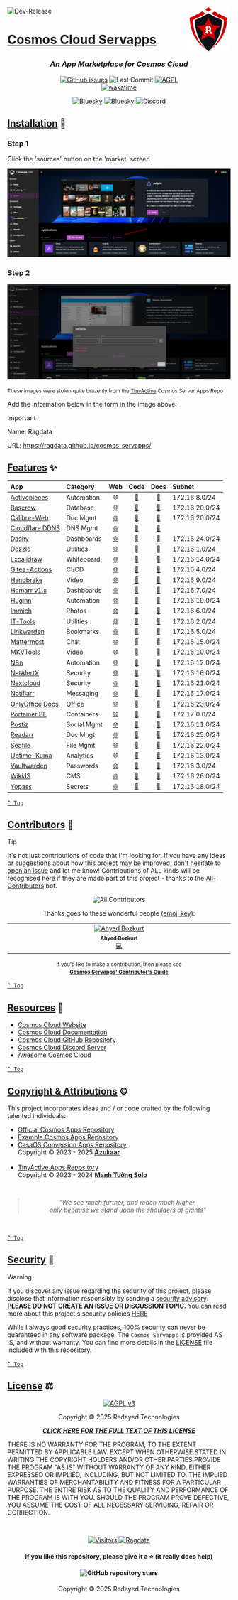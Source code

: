 <a name="top"><img height="100" align="right" src="https://raw.githubusercontent.com/Ragdata/media/master/logo/Ragdata-64.svg" alt="Cosmos Server Servapps" /></a>

<!-- [![Codacy grade][codacy-grade]][codacy-repo] -->
![Dev-Release][dev-release]
<!-- ![Version][version] -->

<h1>

[Cosmos Cloud Servapps][release]

</h1>

<div align="center">

### _An App Marketplace for Cosmos Cloud_

[![GitHub issues][issues-badge]][issues]
![Last Commit][commit-badge]
[![AGPL][license-badge]][agpl-license]
<br />
[![wakatime][wakatime-badge]][wakatime-repo]

</div>

<div align="center">

<a href="https://bsky.app/profile/aever.au" target="_blank"><img alt="Bluesky" src="https://img.shields.io/badge/Bluesky-0085ff?style=flat-square&logo=bluesky&logoColor=white" /></a>
<a href="mailto:github.discharge208@passfwd.com" target="_blank"><img alt="Bluesky" src="https://img.shields.io/badge/Email-00B4F0?style=flat-square&logo=maildotru&logoColor=white" /></a>
<a href="https://discord.com/users/146165361333633024" target="_blank"><img alt="Discord" src="https://img.shields.io/badge/Discord-5865f2?style=flat-square&logo=discord&logoColor=white" /></a>

</div>

## [Installation](#top) 📂

### Step 1

Click the 'sources' button on the 'market' screen

<img src="images/1.png">

### Step 2

<img src="images/2.png">

<small>These images were stolen quite brazenly from the <a href="https://github.com/TinyActive/cosmos-servapps" target="blank">TinyActive</a> Cosmos Server Apps Repo</small>

Add the information below in the form in the image above:

> [!important]
> Name: Ragdata
>
> URL: https://ragdata.github.io/cosmos-servapps/

## [Features](#top) ✨

| App                         | Category    | Web             | Code            | Docs           | Subnet           |
|:----------------------------|:------------|:---------------:|:---------------:|:--------------:|:-----------------|
| [Activepieces][act]         | Automation  | [🌐][act-web]   | [💾][act-cod]  | [📖][act-doc]  | 172.16.8.0/24    |
| [Baserow][bas]              | Database    | [🌐][bas-web]   | [💾][bas-cod]  | [📖][bas-doc]  | 172.16.20.0/24   |
| [Calibre-Web][cal]          | Doc Mgmt    | [🌐][cal-web]   | [💾][cal-cod]  | [📖][cal-doc]  | 172.16.20.0/24   |
| [Cloudflare DDNS][dns]      | DNS Mgmt    | [🌐][dns-web]   | [💾][dns-cod]  | [📖][dns-doc]  |                  |
| [Dashy][das]                | Dashboards  | [🌐][das-web]   | [💾][das-cod]  | [📖][das-doc]  | 172.16.24.0/24   |
| [Dozzle][doz]               | Utilities   | [🌐][doz-web]   | [💾][doz-cod]  | [📖][doz-doc]  | 172.16.1.0/24    |
| [Excalidraw][exc]           | Whiteboard  | [🌐][exc-web]   | [💾][exc-cod]  | [📖][exc-doc]  | 172.16.14.0/24   |
| [Gitea-Actions][git]        | CI/CD       | [🌐][git-web]   | [💾][git-cod]  | [📖][git-doc]  | 172.16.4.0/24    |
| [Handbrake][hnd]            | Video       | [🌐][hnd-web]   | [💾][hnd-cod]  | [📖][hnd-doc]  | 172.16.9.0/24    |
| [Homarr v1.x][hom]          | Dashboards  | [🌐][hom-web]   | [💾][hom-cod]  | [📖][hom-doc]  | 172.16.7.0/24    |
| [Huginn][hug]               | Automation  | [🌐][hug-web]   | [💾][hug-cod]  | [📖][hug-doc]  | 172.16.19.0/24   |
| [Immich][imm]               | Photos      | [🌐][imm-web]   | [💾][imm-cod]  | [📖][imm-doc]  | 172.16.6.0/24    |
| [IT-Tools][itt]             | Utilities   | [🌐][itt-web]   | [💾][itt-cod]  | [📖][itt-doc]  | 172.16.2.0/24    |
| [Linkwarden][lnk]           | Bookmarks   | [🌐][lnk-web]   | [💾][lnk-cod]  | [📖][lnk-doc]  | 172.16.5.0/24    |
| [Mattermost][mat]           | Chat        | [🌐][mat-web]   | [💾][mat-cod]  | [📖][mat-doc]  | 172.16.15.0/24   |
| [MKVTools][mkv]             | Video       | [🌐][mkv-web]   | [💾][mkv-cod]  | [📖][mkv-doc]  | 172.16.10.0/24   |
| [N8n][n8n]                  | Automation  | [🌐][n8n-web]   | [💾][n8n-cod]  | [📖][n8n-doc]  | 172.16.12.0/24   |
| [NetAlertX][net]            | Security    | [🌐][net-web]   | [💾][net-cod]  | [📖][net-doc]  | 172.16.16.0/24   |
| [Nextcloud][nex]            | Security    | [🌐][nex-web]   | [💾][nex-cod]  | [📖][nex-doc]  | 172.16.21.0/24   |
| [Notifiarr][not]            | Messaging   | [🌐][not-web]   | [💾][not-cod]  | [📖][not-doc]  | 172.16.17.0/24   |
| [OnlyOffice Docs][ood]      | Office      | [🌐][ood-web]   | [💾][ood-cod]  | [📖][ood-doc]  | 172.16.23.0/24   |
| [Portainer BE][pbe]         | Containers  | [🌐][pbe-web]   | [💾][pbe-cod]  | [📖][pbe-doc]  | 172.17.0.0/24    |
| [Postiz][ptz]               | Social Mgmt | [🌐][ptz-web]   | [💾][ptz-cod]  | [📖][ptz-doc]  | 172.16.11.0/24   |
| [Readarr][rdr]              | Doc Mngt    | [🌐][rdr-web]   | [💾][rdr-cod]  | [📖][rdr-doc]  | 172.16.25.0/24   |
| [Seafile][sea]              | File Mgmt   | [🌐][sea-web]   | [💾][sea-cod]  | [📖][sea-doc]  | 172.16.22.0/24   |
| [Uptime-Kuma][upk]          | Analytics   | [🌐][upk-web]   | [💾][upk-cod]  | [📖][upk-doc]  | 172.16.13.0/24   |
| [Vaultwarden][vlw]          | Passwords   | [🌐][vlw-web]   | [💾][vlw-cod]  | [📖][vlw-doc]  | 172.16.3.0/24    |
| [WikiJS][wik]               | CMS         | [🌐][wik-web]   | [💾][wik-cod]  | [📖][wik-doc]  | 172.16.26.0/24   |
| [Yopass][yop]               | Secrets     | [🌐][yop-web]   | [💾][yop-cod]  | [📖][yop-doc]  | 172.16.18.0/24   |

[`^ Top`](#top)

## [Contributors](#toc) 💎

> [!tip]
> It's not just contributions of code that I'm looking for.  If you have any ideas or suggestions about how this project may be improved, don't hesitate to [open an issue][issues] and let me know!  Contributions of ALL kinds will be recognised here if they are made part of this project - thanks to the [All-Contributors][all-contributors] bot.


<div align="center">

<!-- ALL-CONTRIBUTORS-BADGE:START - Do not remove or modify this section -->
![All Contributors](https://img.shields.io/github/all-contributors/ragdata/cosmos-servapps?color=ee8449&style=for-the-badge)
<!-- ALL-CONTRIBUTORS-BADGE:END -->

Thanks goes to these wonderful people ([emoji key](https://allcontributors.org/docs/en/emoji-key)):

<!-- ALL-CONTRIBUTORS-LIST:START - Do not remove or modify this section -->
<!-- prettier-ignore-start -->
<!-- markdownlint-disable -->
<table>
  <tbody>
    <tr>
      <td align="center" valign="top" width="14.28%"><a href="https://github.com/a-bozkurt"><img src="https://avatars.githubusercontent.com/u/211136057?v=4?s=64" width="64px;" alt="Ahyed Bozkurt"/><br /><sub><b>Ahyed Bozkurt</b></sub></a><br /><a href="https://github.com/Ragdata/cosmos-servapps/commits?author=a-bozkurt" title="Code">💻</a></td>
    </tr>
  </tbody>
</table>
<!-- markdownlint-restore -->
<!-- prettier-ignore-end -->
<!-- ALL-CONTRIBUTORS-LIST:END -->

<small>If you'd like to make a contribution, then please see<br />[**Cosmos Servapps' Contributor's Guide**][contributing]</small>

</div>

[`^ Top`](#top)

## [Resources](#top) 📖

* [Cosmos Cloud Website](https://cosmos-cloud.io/)
* [Cosmos Cloud Documentation](https://cosmos-cloud.io/doc)
* [Cosmos Cloud GitHub Repository](https://github.com/azukaar/cosmos-server)
* [Cosmos Cloud Discord Server](https://discord.gg/PwMWwsrwHA)
* [Awesome Cosmos Cloud](https://github.com/azukaar/awesome-cosmos-cloud)

[`^ Top`](#top)

## [Copyright & Attributions](#top) ©️

This project incorporates ideas and / or code crafted by the following talented individuals:

* [Official Cosmos Apps Repository](https://github.com/azukaar/cosmos-servapps-official)
* [Example Cosmos Apps Repository](https://github.com/azukaar/cosmos-marketplace-example)
* [CasaOS Conversion Apps Repository](https://github.com/azukaar/cosmos-servapps-official)<br />Copyright &copy; 2023 - 2025 [**Azukaar**](https://github.com/azukaar)
<br /><br />
* [TinyActive Apps Repository](https://github.com/TinyActive/cosmos-servapps)<br />
Copyright &copy; 2023 - 2024 [**Mạnh Tường Solo**](https://github.com/vncloudsco)

<br />

> <div align="center"><em>"We see much further, and reach much higher,<br>only because we stand upon the shoulders of giants"</em></div>
<br />

[`^ Top`](#top)

## [Security](#top) 🔐

> [!warning]
>If you discover any issue regarding the security of this project, please disclose that information responsibly by sending a [security advisory][advisory].  **PLEASE DO NOT CREATE AN ISSUE OR DISCUSSION TOPIC.**  You can read more about this project's security policies [HERE][security]

While I always good security practices, 100% security can never be guaranteed in any software package.  The `Cosmos Servapps` is provided AS IS, and without warranty.  You can find more details in the [LICENSE](LICENSE) file included with this repository.

[`^ Top`](#top)

## [License](#top) ⚖️

<div align="center">

[![AGPL v3][license-badge]][agpl-license]

Copyright © 2025 Redeyed Technologies

[_**CLICK HERE FOR THE FULL TEXT OF THIS LICENSE**_][agpl-license]

</div>

THERE IS NO WARRANTY FOR THE PROGRAM, TO THE EXTENT PERMITTED BY
APPLICABLE LAW.  EXCEPT WHEN OTHERWISE STATED IN WRITING THE COPYRIGHT
HOLDERS AND/OR OTHER PARTIES PROVIDE THE PROGRAM "AS IS" WITHOUT WARRANTY
OF ANY KIND, EITHER EXPRESSED OR IMPLIED, INCLUDING, BUT NOT LIMITED TO,
THE IMPLIED WARRANTIES OF MERCHANTABILITY AND FITNESS FOR A PARTICULAR
PURPOSE.  THE ENTIRE RISK AS TO THE QUALITY AND PERFORMANCE OF THE PROGRAM
IS WITH YOU.  SHOULD THE PROGRAM PROVE DEFECTIVE, YOU ASSUME THE COST OF
ALL NECESSARY SERVICING, REPAIR OR CORRECTION.

&nbsp;

<div align="center">

<a href="https://visitorbadge.io/status?path=https%3A%2F%2Fgithub.com%2Fragdata%2Fcosmos-servapps" target="_blank"><img alt="Visitors" src="https://api.visitorbadge.io/api/combined?path=https%3A%2F%2Fgithub.com%2Fragdata%2Fcosmos-servapps&countColor=%23d20000" /></a>
<a href="https://github.com/Ragdata" target="_blank"><img alt="Ragdata" src="https://img.shields.io/badge/-Made_With_☕_By_Ragdata-D20000?style=for-the-badge" /></a>

<h4>

If you like this repository, please give it a ⭐ (it really does help)

<img alt="GitHub repository stars" src="https://img.shields.io/github/stars/ragdata/cosmos-servapps?style=social">

</h4>

Copyright &copy; 2025 Redeyed Technologies
</div>

[sce]: https://github.com/Ragdata/cosmos-servapps/tree/master/servapps/activepieces
[sce-web]: https://www.activepieces.com/
[sce-cod]: https://github.com/activepieces/activepieces/
[sce-doc]: https://seafile.readthedocs.io/en/latest/

[pro]: https://github.com/Ragdata/cosmos-servapps/tree/master/servapps/activepieces
[pro-web]: https://www.activepieces.com/
[pro-cod]: https://github.com/activepieces/activepieces/
[pro-doc]: https://www.seafile.com/en/support/

[ood]: https://github.com/Ragdata/cosmos-servapps/tree/master/servapps/activepieces
[ood-web]: https://www.activepieces.com/
[ood-cod]: https://github.com/activepieces/activepieces/
[ood-doc]: https://helpcenter.onlyoffice.com/

[//]: # (############################################################)

[act]: https://github.com/Ragdata/cosmos-servapps/tree/master/servapps/activepieces
[act-web]: https://www.activepieces.com/
[act-cod]: https://github.com/activepieces/activepieces/
[act-doc]: https://www.activepieces.com/docs/getting-started/introduction

[bas]: https://github.com/Ragdata/cosmos-servapps/tree/master/servapps/baserow
[bas-web]: https://baserow.io/
[bas-cod]: https://gitlab.com/baserow/baserow
[bas-doc]: https://baserow.io/user-docs

[cal]: https://github.com/Ragdata/cosmos-servapps/tree/master/servapps/calibre-web
[cal-web]: https://calibre-ebook.com/
[cal-cod]: https://github.com/janeczku/calibre-web
[cal-doc]: https://calibre-ebook.com/help

[dns]: https://github.com/Ragdata/cosmos-servapps/tree/master/servapps/cloudflare-dns
[dns-web]: https://github.com/favonia/cloudflare-ddns
[dns-cod]: https://github.com/favonia/cloudflare-ddns
[dns-doc]: https://github.com/favonia/cloudflare-ddns

[das]: https://github.com/Ragdata/cosmos-servapps/tree/master/servapps/dashy
[das-web]: https://dashy.to/
[das-cod]: https://github.com/Lissy93/dashy
[das-doc]: https://dashy.to/docs

[doz]: https://github.com/Ragdata/cosmos-servapps/tree/master/servapps/dozzle
[doz-web]: https://dozzle.dev/
[doz-cod]: https://github.com/amir20/dozzle
[doz-doc]: https://dozzle.dev/guide/what-is-dozzle

[exc]: https://github.com/Ragdata/cosmos-servapps/tree/master/servapps/excalidraw
[exc-web]: https://excalidraw.com/
[exc-cod]: https://github.com/excalidraw/excalidraw/
[exc-doc]: https://github.com/excalidraw/excalidraw/discussions

[git]: https://github.com/Ragdata/cosmos-servapps/tree/master/servapps/gitea-actions
[git-web]: https://about.gitea.com/
[git-cod]: https://github.com/go-gitea/gitea
[git-doc]: https://docs.gitea.com/

[hnd]: https://github.com/Ragdata/cosmos-servapps/tree/master/servapps/handbrake
[hnd-web]: https://handbrake.fr/
[hnd-cod]: https://github.com/jlesage/docker-handbrake
[hnd-doc]: https://handbrake.fr/docs/

[hom]: https://github.com/Ragdata/cosmos-servapps/tree/master/servapps/homarr
[hom-web]: https://homarr.dev/
[hom-cod]: https://github.com/ajnart/homarr
[hom-doc]: https://homarr.dev/docs/getting-started/

[hug]: https://github.com/Ragdata/cosmos-servapps/tree/master/servapps/huginn
[hug-web]: https://github.com/huginn/huginn
[hug-cod]: https://github.com/huginn/huginn
[hug-doc]: https://github.com/huginn/huginn/wiki

[imm]: https://github.com/Ragdata/cosmos-servapps/tree/master/servapps/immich
[imm-web]: https://immich.app/
[imm-cod]: https://github.com/immich-app/immich
[imm-doc]: https://immich.app/docs/overview/introduction

[itt]: https://github.com/Ragdata/cosmos-servapps/tree/master/servapps/it-tools
[itt-web]: https://it-tools.tech/
[itt-cod]: https://github.com/CorentinTh/it-tools
[itt-doc]: https://github.com/CorentinTh/it-tools

[lnk]: https://github.com/Ragdata/cosmos-servapps/tree/master/servapps/linkwarden
[lnk-web]: https://linkwarden.app/
[lnk-cod]: https://github.com/linkwarden/linkwarden
[lnk-doc]: https://docs.linkwarden.app/

[mat]: https://github.com/Ragdata/cosmos-servapps/tree/master/servapps/mattermost
[mat-web]: https://mattermost.com/
[mat-cod]: https://github.com/mattermost/mattermost/
[mat-doc]: https://docs.mattermost.com/

[mkv]: https://github.com/Ragdata/cosmos-servapps/tree/master/servapps/mkvtoolnix
[mkv-web]: https://mkvtoolnix.download/
[mkv-cod]: https://github.com/jlesage/docker-mkvtoolnix
[mkv-doc]: https://mkvtoolnix.download/docs.html

[n8n]: https://github.com/Ragdata/cosmos-servapps/tree/master/servapps/n8n
[n8n-web]: https://n8n.io/
[n8n-cod]: https://github.com/n8n-io/n8n/
[n8n-doc]: https://docs.n8n.io/

[net]: https://github.com/Ragdata/cosmos-servapps/tree/master/servapps/netalertx
[net-web]: https://netalertx.com/
[net-cod]: https://github.com/jokob-sk/NetAlertX/
[net-doc]: https://jokob-sk.github.io/NetAlertX/

[nex]: https://github.com/Ragdata/cosmos-servapps/tree/master/servapps/nextcloud
[nex-web]: https://nextcloud.com/
[nex-cod]: https://github.com/nextcloud
[nex-doc]: https://docs.nextcloud.com/server/latest/admin_manual/

[not]: https://github.com/Ragdata/cosmos-servapps/tree/master/servapps/notifiarr
[not-web]: https://notifiarr.com/
[not-cod]: https://github.com/Notifiarr/notifiarr
[not-doc]: https://notifiarr.wiki/

[ood]: https://github.com/Ragdata/cosmos-servapps/tree/master/servapps/onlyoffice-docs
[ood-web]: https://www.onlyoffice.com/
[ood-cod]: https://github.com/ONLYOFFICE/Docker-DocumentServer
[ood-doc]: https://helpcenter.onlyoffice.com/

[pbe]: https://github.com/Ragdata/cosmos-servapps/tree/master/servapps/portainer-be
[pbe-web]: https://www.portainer.io/
[pbe-cod]: https://github.com/portainer/portainer
[pbe-doc]: https://docs.portainer.io/

[ptz]: https://github.com/Ragdata/cosmos-servapps/tree/master/servapps/positz
[ptz-web]: https://postiz.com/
[ptz-cod]: https://github.com/gitroomhq/postiz-app
[ptz-doc]: https://docs.postiz.com/introduction

[rdr]: https://github.com/Ragdata/cosmos-servapps/tree/master/servapps/readarr
[rdr-web]: https://readarr.com/
[rdr-cod]: https://github.com/Readarr/Readarr
[rdr-doc]: https://wiki.servarr.com/en/readarr

[sea]: https://github.com/Ragdata/cosmos-servapps/tree/master/servapps/seafile
[sea-web]: http://seafile.com/
[sea-cod]: https://github.com/haiwen/seafile
[sea-doc]: https://www.seafile.com/en/support/

[upk]: https://github.com/Ragdata/cosmos-servapps/tree/master/servapps/uptime-kuma
[upk-web]: https://uptime.kuma.pet/
[upk-cod]: https://github.com/louislam/uptime-kuma
[upk-doc]: https://github.com/louislam/uptime-kuma/wiki

[vlw]: https://github.com/Ragdata/cosmos-servapps/tree/master/servapps/vaultwarden
[vlw-web]: https://github.com/IceWhaleTech/CasaOS-AppStore
[vlw-cod]: https://github.com/dani-garcia/vaultwarden
[vlw-doc]: https://bitwarden.com/help/

[wik]: https://github.com/Ragdata/cosmos-servapps/tree/master/servapps/vaultwarden
[wik-web]: https://github.com/IceWhaleTech/CasaOS-AppStore
[wik-cod]: https://github.com/dani-garcia/vaultwarden
[wik-doc]: https://bitwarden.com/help/

[yop]: https://github.com/Ragdata/cosmos-servapps/tree/master/servapps/yopass
[yop-web]: https://yopass.se/
[yop-cod]: https://github.com/jhaals/yopass/
[yop-doc]: https://github.com/jhaals/yopass

[//]: # (############################################################)

[dev-release]: https://img.shields.io/badge/Status-Dev--Release-cd4800?labelColor=31383f
[release]: https://ragdata.github.io/cosmos-servapps/
[repo]: https://github.com/ragdata/cosmos-servapps

[commit-badge]: https://img.shields.io/github/last-commit/ragdata/cosmos-servapps/master?logo=github&style=for-the-badge
[issues-badge]: https://img.shields.io/github/issues-raw/ragdata/cosmos-servapps?style=for-the-badge&logo=github
[license-badge]: https://img.shields.io/badge/License-AGPL_v3-blue?style=for-the-badge

[issues]: https://github.com/ragdata/cosmos-servapps/issues
[agpl-license]: http://choosealicense.com/licenses/agpl/

[wakatime-badge]: https://wakatime.com/badge/user/7e04d9d4-3a44-495e-b622-69fdbafd036c/project/d8fd4898-5adc-4ab8-8208-4f3ce314075d.svg?style=for-the-badge
[wakatime-repo]: https://wakatime.com/badge/user/7e04d9d4-3a44-495e-b622-69fdbafd036c/project/d8fd4898-5adc-4ab8-8208-4f3ce314075d

[advisory]: https://github.com/ragdata/cosmos-servapps/security/advisories/new
[all-contributors]: https://allcontributors.org
[contributing]: https://github.com/ragdata/.github/blob/master/.github/CONTRIBUTING.md
[security]: https://github.com/ragdata/cosmos-servapps/security/policy

[ragdata-repo]: https://github.com/Ragdata